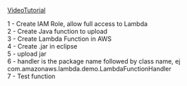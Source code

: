 [VideoTutorial](https://www.youtube.com/watch?v=zaWxdVUFFcE)  

1 - Create IAM Role, allow full access to Lambda  
2 - Create Java function to upload  
3 - Create Lambda Function in AWS  
4 - Create .jar in eclipse  
5 - upload jar  
6 - handler is the  package name followed by class name, ej com.amazonaws.lambda.demo.LambdaFunctionHandler  
7 - Test function  
